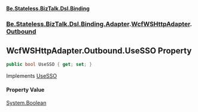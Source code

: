 #### [Be.Stateless.BizTalk.Dsl.Binding](README.md 'README')
### [Be.Stateless.BizTalk.Dsl.Binding.Adapter](Be.Stateless.BizTalk.Dsl.Binding.Adapter.md 'Be.Stateless.BizTalk.Dsl.Binding.Adapter').[WcfWSHttpAdapter](WcfWSHttpAdapter.md 'Be.Stateless.BizTalk.Dsl.Binding.Adapter.WcfWSHttpAdapter').[Outbound](WcfWSHttpAdapter.Outbound.md 'Be.Stateless.BizTalk.Dsl.Binding.Adapter.WcfWSHttpAdapter.Outbound')

## WcfWSHttpAdapter.Outbound.UseSSO Property

```csharp
public bool UseSSO { get; set; }
```

Implements [UseSSO](IAdapterConfigSSO.UseSSO.md 'Be.Stateless.BizTalk.Dsl.Binding.Adapter.IAdapterConfigSSO.UseSSO')

#### Property Value
[System.Boolean](https://docs.microsoft.com/en-us/dotnet/api/System.Boolean 'System.Boolean')